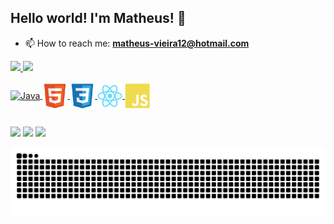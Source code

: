 ## Hello world! I'm Matheus! 👋


- 📫 How to reach me: <b>matheus-vieira12@hotmail.com</b>


 <div>
  <a href="https://github.com/matheusvieira99">
  <img height="180em" src="https://github-readme-stats.vercel.app/api?username=matheusvieira99&show_icons=true&theme=dracula&include_all_commits=true&count_private=true"/>
  <img height="180em" src="https://github-readme-stats.vercel.app/api/top-langs/?username=matheusvieira99&layout=compact&langs_count=10&theme=dracula"/>
</div>
  <div style="display: inline_block"><br>
  <img align="center" alt="Java" height="40" width="40" src="https://i.ibb.co/Rb5bMCK/pngwing-com.png">
  <img align="center" alt="HTML" height="40" width="40" src="https://raw.githubusercontent.com/devicons/devicon/master/icons/html5/html5-original.svg">
  <img align="center" alt="CSS" height="40" width="40" src="https://raw.githubusercontent.com/devicons/devicon/master/icons/css3/css3-original.svg">
  <img align="center" alt="React" height="40" width="40" src="https://raw.githubusercontent.com/devicons/devicon/master/icons/react/react-original.svg">
  <img align="center" alt="Js" height="40" width="40" src="https://raw.githubusercontent.com/devicons/devicon/master/icons/javascript/javascript-plain.svg">
</div>
  
  ##
  
  <div>
 <a href="https://discordapp.com/users/635006662012436480/" target="_blank"><img src="https://img.shields.io/badge/Discord-7289DA?style=for-the-badge&logo=discord&logoColor=white" target="_blank"></a> 
  <a href = "mailto:matheusdepvieira@gmail.com"><img src="https://img.shields.io/badge/-Gmail-%23333?style=for-the-badge&logo=gmail&logoColor=white" target="_blank"></a>
  <a href="https://www.linkedin.com/in/matheus-de-paula-vieira-b0232715b/" target="_blank"><img src="https://img.shields.io/badge/-LinkedIn-%230077B5?style=for-the-badge&logo=linkedin&logoColor=white" target="_blank"></a> 
 
  ![Snake animation](https://github.com/matheusvieira99/matheusvieira99/blob/output/github-contribution-grid-snake.svg)
 
</div>


